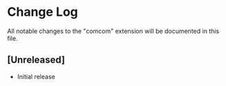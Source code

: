 # Change Log

All notable changes to the "comcom" extension will be documented in this file.

## [Unreleased]

- Initial release